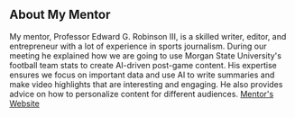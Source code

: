 ## About My Mentor

My mentor, Professor Edward G. Robinson III, is a skilled writer, editor, and entrepreneur with
a lot of experience in sports journalism. During our meeting he explained how we are going to use
Morgan State University's football team stats to create AI-driven post-game content. His expertise 
ensures we focus on important data and use AI to write summaries and make video highlights that 
are interesting and engaging. He also provides advice on how to personalize content for different audiences.
[Mentor's Website](https://htilua.org/about-the-pi)



